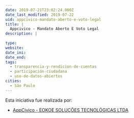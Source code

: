 ```yaml
---
date: 2019-07-21T23:02:24.000Z
date_last_modified: 2019-07-22
uid: appcivico-mandato-aberto-e-voto-legal
title: |
  Appcivico - Mandato Aberto E Voto Legal
description: |
  
type: 
website: 
date_ini: 
date_end: 
tags:
  - transparencia-y-rendicion-de-cuentas
  - participación-ciudadana
  - uso-de-datos-abiertos
cities: 
  - São Paulo
---
```


Esta iniciativa fue realizada por:

- [AppCivico - EOKOE SOLUÇÕES TECNOLÓGICAS LTDA](/organizaciones/appcivico-eokoe-solucoes-tecnologicas)
